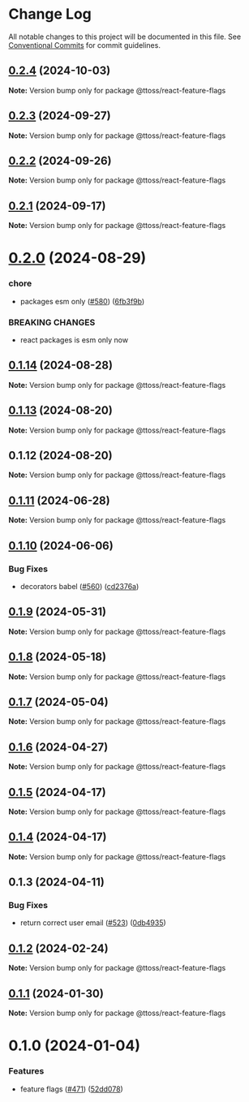 # Change Log

All notable changes to this project will be documented in this file.
See [Conventional Commits](https://conventionalcommits.org) for commit guidelines.

## [0.2.4](https://github.com/ttoss/ttoss/compare/@ttoss/react-feature-flags@0.2.3...@ttoss/react-feature-flags@0.2.4) (2024-10-03)

**Note:** Version bump only for package @ttoss/react-feature-flags

## [0.2.3](https://github.com/ttoss/ttoss/compare/@ttoss/react-feature-flags@0.2.2...@ttoss/react-feature-flags@0.2.3) (2024-09-27)

**Note:** Version bump only for package @ttoss/react-feature-flags

## [0.2.2](https://github.com/ttoss/ttoss/compare/@ttoss/react-feature-flags@0.2.1...@ttoss/react-feature-flags@0.2.2) (2024-09-26)

**Note:** Version bump only for package @ttoss/react-feature-flags

## [0.2.1](https://github.com/ttoss/ttoss/compare/@ttoss/react-feature-flags@0.2.0...@ttoss/react-feature-flags@0.2.1) (2024-09-17)

**Note:** Version bump only for package @ttoss/react-feature-flags

# [0.2.0](https://github.com/ttoss/ttoss/compare/@ttoss/react-feature-flags@0.1.14...@ttoss/react-feature-flags@0.2.0) (2024-08-29)

### chore

- packages esm only ([#580](https://github.com/ttoss/ttoss/issues/580)) ([6fb3f9b](https://github.com/ttoss/ttoss/commit/6fb3f9b859ceb1c2b89dd5a97465ac7d7dd4f3a2))

### BREAKING CHANGES

- react packages is esm only now

## [0.1.14](https://github.com/ttoss/ttoss/compare/@ttoss/react-feature-flags@0.1.13...@ttoss/react-feature-flags@0.1.14) (2024-08-28)

**Note:** Version bump only for package @ttoss/react-feature-flags

## [0.1.13](https://github.com/ttoss/ttoss/compare/@ttoss/react-feature-flags@0.1.12...@ttoss/react-feature-flags@0.1.13) (2024-08-20)

**Note:** Version bump only for package @ttoss/react-feature-flags

## 0.1.12 (2024-08-20)

**Note:** Version bump only for package @ttoss/react-feature-flags

## [0.1.11](https://github.com/ttoss/ttoss/compare/@ttoss/react-feature-flags@0.1.10...@ttoss/react-feature-flags@0.1.11) (2024-06-28)

**Note:** Version bump only for package @ttoss/react-feature-flags

## [0.1.10](https://github.com/ttoss/ttoss/compare/@ttoss/react-feature-flags@0.1.9...@ttoss/react-feature-flags@0.1.10) (2024-06-06)

### Bug Fixes

- decorators babel ([#560](https://github.com/ttoss/ttoss/issues/560)) ([cd2376a](https://github.com/ttoss/ttoss/commit/cd2376a67c37205b205ef4d7a64d8055c05531f1))

## [0.1.9](https://github.com/ttoss/ttoss/compare/@ttoss/react-feature-flags@0.1.8...@ttoss/react-feature-flags@0.1.9) (2024-05-31)

**Note:** Version bump only for package @ttoss/react-feature-flags

## [0.1.8](https://github.com/ttoss/ttoss/compare/@ttoss/react-feature-flags@0.1.7...@ttoss/react-feature-flags@0.1.8) (2024-05-18)

**Note:** Version bump only for package @ttoss/react-feature-flags

## [0.1.7](https://github.com/ttoss/ttoss/compare/@ttoss/react-feature-flags@0.1.6...@ttoss/react-feature-flags@0.1.7) (2024-05-04)

**Note:** Version bump only for package @ttoss/react-feature-flags

## [0.1.6](https://github.com/ttoss/ttoss/compare/@ttoss/react-feature-flags@0.1.5...@ttoss/react-feature-flags@0.1.6) (2024-04-27)

**Note:** Version bump only for package @ttoss/react-feature-flags

## [0.1.5](https://github.com/ttoss/ttoss/compare/@ttoss/react-feature-flags@0.1.4...@ttoss/react-feature-flags@0.1.5) (2024-04-17)

**Note:** Version bump only for package @ttoss/react-feature-flags

## [0.1.4](https://github.com/ttoss/ttoss/compare/@ttoss/react-feature-flags@0.1.3...@ttoss/react-feature-flags@0.1.4) (2024-04-17)

**Note:** Version bump only for package @ttoss/react-feature-flags

## 0.1.3 (2024-04-11)

### Bug Fixes

- return correct user email ([#523](https://github.com/ttoss/ttoss/issues/523)) ([0db4935](https://github.com/ttoss/ttoss/commit/0db493553f8b9c748b7edf4cd47bdbeeb5f53ee0))

## [0.1.2](https://github.com/ttoss/ttoss/compare/@ttoss/react-feature-flags@0.1.1...@ttoss/react-feature-flags@0.1.2) (2024-02-24)

**Note:** Version bump only for package @ttoss/react-feature-flags

## [0.1.1](https://github.com/ttoss/ttoss/compare/@ttoss/react-feature-flags@0.1.0...@ttoss/react-feature-flags@0.1.1) (2024-01-30)

**Note:** Version bump only for package @ttoss/react-feature-flags

# 0.1.0 (2024-01-04)

### Features

- feature flags ([#471](https://github.com/ttoss/ttoss/issues/471)) ([52dd078](https://github.com/ttoss/ttoss/commit/52dd078ba6df95fc345afcff5d4e61497b22da8a))
